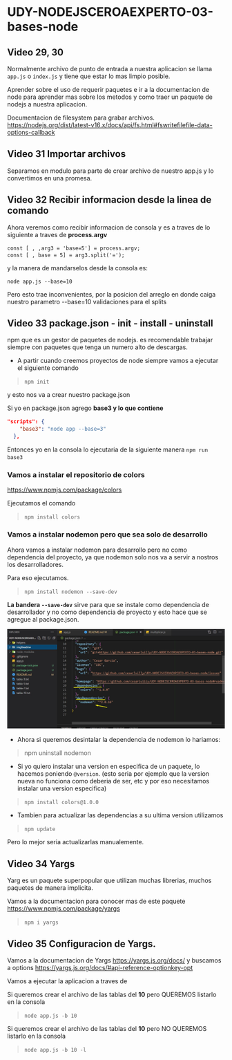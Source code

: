 # UDY-NODEJSCEROAEXPERTO-03-bases-node

## Video 29, 30

Normalmente archivo de punto de entrada a nuestra aplicacion
se llama `app.js` o `index.js` y tiene que estar lo mas limpio posible.

Aprender sobre el uso de requerir paquetes e ir a la documentacion
de node para aprender mas sobre los metodos y como traer un paquete
de nodejs a nuestra aplicacion.

Documentacion de filesystem para grabar archivos.
https://nodejs.org/dist/latest-v16.x/docs/api/fs.html#fswritefilefile-data-options-callback

## Video 31 Importar archivos
Separamos en modulo para parte de crear archivo de nuestro app.js y lo convertimos en una promesa.

## Video 32 Recibir informacion desde la linea de comando
Ahora veremos como recibir informacion de consola y es a traves de lo siguiente a traves de **process.argv**
```
const [ , ,arg3 = 'base=5'] = process.argv;
const [ , base = 5] = arg3.split('=');
```
y la manera de mandarselos desde la consola es:

```
node app.js --base=10
```
Pero esto trae inconvenientes, por la posicion del arreglo en 
donde caiga nuestro parametro --base=10 validaciones para el 
splits

## Video 33 package.json - init - install - uninstall

npm que es un gestor de paquetes de nodejs. es recomendable 
trabajar siempre con paquetes que tenga un numero alto de 
descargas.

* A partir cuando creemos proyectos de node siempre vamos a ejecutar el siguiente comando
> `npm init`

y esto nos va a crear nuestro package.json

Si yo en package.json agrego **base3 y lo que contiene**
```json
"scripts": {
    "base3": "node app --base=3"
  },
```

Entonces yo en la consola lo ejecutaria de la siguiente manera 
`npm run base3`

### Vamos a instalar el repositorio de colors
https://www.npmjs.com/package/colors

Ejecutamos el comando 

> `npm install colors`

### Vamos a instalar nodemon pero que sea solo de desarrollo

Ahora vamos a instalar nodemon para desarrollo pero no
como dependencia del proyecto, ya que nodemon solo nos va 
a servir a nostros los desarrolladores.

Para eso ejecutamos.
> `npm install nodemon --save-dev`

**La bandera `--save-dev`** sirve para que se instale como 
dependencia de desarrollador y no como dependencia de proyecto 
y esto hace que se agregue al package.json.

![nodemonInstall](./imgReadme/nodemonInstall.jpg)

* Ahora si queremos desintalar la dependencia de nodemon lo hariamos:

> npm uninstall nodemon

* Si yo quiero instalar una version en especifica de un paquete, 
lo hacemos poniendo `@version`. (esto seria por ejemplo que la version nueva no funciona como deberia de ser, etc y por eso necesitamos instalar una version especifica)

> `npm install colors@1.0.0`

* Tambien para actualizar las dependencias a su ultima version utilizamos
> `npm update`

Pero lo mejor seria actualizarlas manualemente.

## Video 34 Yargs

Yarg es un paquete superpopular que utilizan muchas librerias, 
muchos paquetes de manera implicita.

Vamos a la documentacion para conocer mas de este paquete
https://www.npmjs.com/package/yargs

> `npm i yargs`

## Video 35 Configuracion de Yargs.

Vamos a la documentacion de Yargs https://yargs.js.org/docs/
y buscamos a options https://yargs.js.org/docs/#api-reference-optionkey-opt

Vamos a ejecutar la aplicacion a traves de 

Si queremos crear el archivo de las tablas del **10** pero QUEREMOS
listarlo en la consola
> `node app.js -b 10` 

Si queremos crear el archivo de las tablas del **10** pero NO 
QUEREMOS listarlo en la consola
> `node app.js -b 10 -l` 























